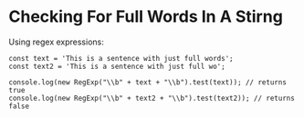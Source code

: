 # Checking For Full Words In A Stirng

Using regex expressions:

```JS
const text = 'This is a sentence with just full words';
const text2 = 'This is a sentence with just full wo';

console.log(new RegExp("\\b" + text + "\\b").test(text)); // returns true
console.log(new RegExp("\\b" + text2 + "\\b").test(text2)); // returns false

```